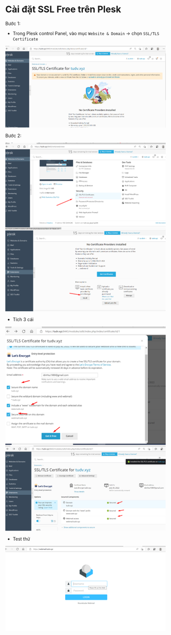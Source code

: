 # Cài đặt SSL Free trên Plesk
Bước 1:
- Trong Plesk control Panel, vào mục `Website & Domain` -> chọn `SSL/TLS Certificate`

<img src="imgservices/443.png">

Bước 2: 

<img src="imgservices/448.png">

<img src="imgservices/449.png">

- Tích 3 cái 

<img src="imgservices/453.png">

<img src="imgservices/454.png">

- Test thử

<img src="imgservices/455.png">

